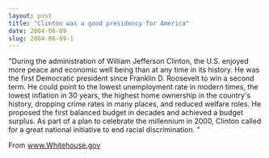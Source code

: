 ```yaml
---
layout: post
title: "Clinton was a good presidency for America"
date: 2004-06-09
slug: 2004-06-09-1
---
```


&quot;During the administration of William Jefferson Clinton, the U.S. enjoyed      more peace and economic well being than at any time in its history. He was      the first Democratic president since Franklin D. Roosevelt to win a second      term. He could point to the lowest unemployment rate in modern times, the      lowest inflation in 30 years, the highest home ownership in the country&apos;s      history, dropping crime rates in many places, and reduced welfare roles.  He proposed the first balanced budget in decades and achieved a budget      surplus. As part of a plan to celebrate the millennium in 2000, Clinton called for a great national initiative to end racial discrimination.    &quot;

From www.Whitehouse.gov
